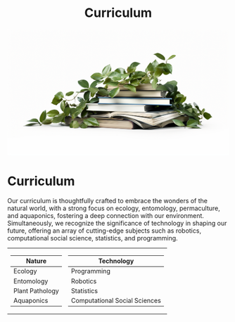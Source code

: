 <h1 align="center"> Curriculum </h1>

<p align="center" width="100%"><img src="../images/curriculum.png" /></p>

# Curriculum

Our curriculum is thoughtfully crafted to embrace the wonders of the natural world, with a strong focus on ecology, entomology, permaculture, and aquaponics, fostering a deep connection with our environment. Simultaneously, we recognize the significance of technology in shaping our future, offering an array of cutting-edge subjects such as robotics, computational social science, statistics, and programming.

<table>
<tr><td>

| Nature |
|-----------|
| Ecology |
| Entomology |
| Plant Pathology |
| Aquaponics |

</td><td>

| Technology |
|------------|
| Programming |
| Robotics |
| Statistics |
| Computational Social Sciences |

</td></tr> 
</table>